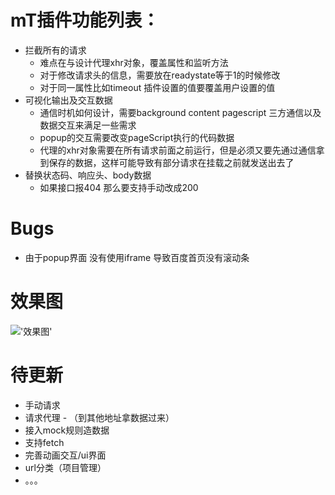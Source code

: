 # mT插件功能列表：

+ 拦截所有的请求
  - 难点在与设计代理xhr对象，覆盖属性和监听方法
  - 对于修改请求头的信息，需要放在readystate等于1的时候修改
  - 对于同一属性比如timeout 插件设置的值要覆盖用户设置的值
+ 可视化输出及交互数据
  - 通信时机如何设计，需要background content pagescript 三方通信以及数据交互来满足一些需求
  - popup的交互需要改变pageScript执行的代码数据
  - 代理的xhr对象需要在所有请求前面之前运行，但是必须又要先通过通信拿到保存的数据，这样可能导致有部分请求在挂载之前就发送出去了
+ 替换状态码、响应头、body数据
  - 如果接口报404 那么要支持手动改成200



# Bugs
 - 由于popup界面 没有使用iframe 导致百度首页没有滚动条

 # 效果图
 !['效果图'](https://p3-juejin.byteimg.com/tos-cn-i-k3u1fbpfcp/496ffa26226e4857a1b78d79d8a21fb1~tplv-k3u1fbpfcp-zoom-in-crop-mark:1304:0:0:0.awebp)

 # 待更新
 - 手动请求
 - 请求代理 - （到其他地址拿数据过来）
 - 接入mock规则造数据
 - 支持fetch
 - 完善动画交互/ui界面
 - url分类（项目管理）
 - 。。。